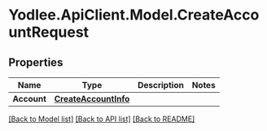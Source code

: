 # Yodlee.ApiClient.Model.CreateAccountRequest

## Properties

Name | Type | Description | Notes
------------ | ------------- | ------------- | -------------
**Account** | [**CreateAccountInfo**](CreateAccountInfo.md) |  | 

[[Back to Model list]](../README.md#documentation-for-models) [[Back to API list]](../README.md#documentation-for-api-endpoints) [[Back to README]](../README.md)

